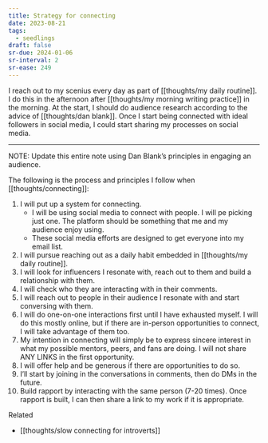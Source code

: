 ```yaml
---
title: Strategy for connecting
date: 2023-08-21
tags:
  - seedlings
draft: false
sr-due: 2024-01-06
sr-interval: 2
sr-ease: 249
---
```

I reach out to my scenius every day as part of [[thoughts/my daily routine]]. I do this in the afternoon after [[thoughts/my morning writing practice]] in the morning. At the start, I should do audience research according to the advice of [[thoughts/dan blank]]. Once I start being connected with ideal followers in social media, I could start sharing my processes on social media.

---

NOTE: Update this entire note using Dan Blank’s principles in engaging an audience.

The following is the process and principles I follow when [[thoughts/connecting]]:

1. I will put up a system for connecting.
   - I will be using social media to connect with people. I will pe picking just one. The platform should be something that me and my audience enjoy using.
   - These social media efforts are designed to get everyone into my email list.
1. I will pursue reaching out as a daily habit embedded in [[thoughts/my daily routine]].
2. I will look for influencers I resonate with, reach out to them and build a relationship with them.
3. I will check who they are interacting with in their comments.
4. I will reach out to people in their audience I resonate with and start conversing with them.
5. I will do one-on-one interactions first until I have exhausted myself. I will do this mostly online, but if there are in-person opportunities to connect, I will take advantage of them too.
6. My intention in connecting will simply be to express sincere interest in what my possible mentors, peers, and fans are doing. I will not share ANY LINKS in the first opportunity.
7. I will offer help and be generous if there are opportunities to do so.
8. I’ll start by joining in the conversations in comments, then do DMs in the future.
9. Build rapport by interacting with the same person (7-20 times). Once rapport is built, I can then share a link to my work if it is appropriate.

Related

- [[thoughts/slow connecting for introverts]]